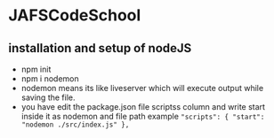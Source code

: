 # JAFSCodeSchool

## installation and setup of nodeJS

- npm init
- npm i nodemon
- nodemon means its like liveserver which will execute output while saving the file.
- you have edit the package.json file scriptss column and write start inside it as nodemon and file path example
  `"scripts": {
    "start": "nodemon ./src/index.js"
  },`
